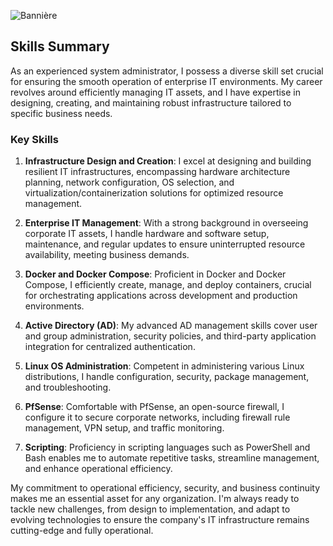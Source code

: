 ![Bannière]([URL_DE_VOTRE_IMAGE](https://media.discordapp.net/attachments/1154892111183872063/1154892138149064814/04d1e4d4959c4202a900a4b37c1d529c.png?width=670&height=670))


## Skills Summary

As an experienced system administrator, I possess a diverse skill set crucial for ensuring the smooth operation of enterprise IT environments. My career revolves around efficiently managing IT assets, and I have expertise in designing, creating, and maintaining robust infrastructure tailored to specific business needs.

### Key Skills

1. **Infrastructure Design and Creation**: I excel at designing and building resilient IT infrastructures, encompassing hardware architecture planning, network configuration, OS selection, and virtualization/containerization solutions for optimized resource management.

2. **Enterprise IT Management**: With a strong background in overseeing corporate IT assets, I handle hardware and software setup, maintenance, and regular updates to ensure uninterrupted resource availability, meeting business demands.

3. **Docker and Docker Compose**: Proficient in Docker and Docker Compose, I efficiently create, manage, and deploy containers, crucial for orchestrating applications across development and production environments.

4. **Active Directory (AD)**: My advanced AD management skills cover user and group administration, security policies, and third-party application integration for centralized authentication.

5. **Linux OS Administration**: Competent in administering various Linux distributions, I handle configuration, security, package management, and troubleshooting.

6. **PfSense**: Comfortable with PfSense, an open-source firewall, I configure it to secure corporate networks, including firewall rule management, VPN setup, and traffic monitoring.

7. **Scripting**: Proficiency in scripting languages such as PowerShell and Bash enables me to automate repetitive tasks, streamline management, and enhance operational efficiency.

My commitment to operational efficiency, security, and business continuity makes me an essential asset for any organization. I'm always ready to tackle new challenges, from design to implementation, and adapt to evolving technologies to ensure the company's IT infrastructure remains cutting-edge and fully operational.
